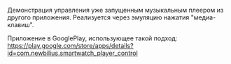Демонстрация управления уже запущенным музыкальным плеером  из другого приложения.
Реализуется через эмуляцию нажатия "медиа-клавиш".

Приложение в GooglePlay, использующее такой подход:
https://play.google.com/store/apps/details?id=com.newbilius.smartwatch_player_control
